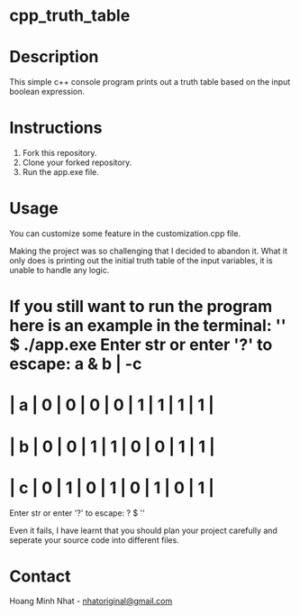 # cpp_truth_table

# Description

This simple c++ console program prints out a truth table based on the input boolean expression.

# Instructions

1. Fork this repository.
2. Clone your forked repository.
3. Run the app.exe file.

# Usage

You can customize some feature in the customization.cpp file.

Making the project was so challenging that I decided to abandon it. What it only does is printing out the initial truth table of the input variables, it is unable to handle any logic.

If you still want to run the program here is an example in the terminal:
''
$ ./app.exe
Enter str or enter '?' to escape: a & b | -c
=====================================
| a | 0 | 0 | 0 | 0 | 1 | 1 | 1 | 1 |
=====================================
| b | 0 | 0 | 1 | 1 | 0 | 0 | 1 | 1 |
=====================================
| c | 0 | 1 | 0 | 1 | 0 | 1 | 0 | 1 |
=====================================
Enter str or enter '?' to escape: ?
$
''

Even it fails, I have learnt that you should plan your project carefully and seperate your source code into different files.

# Contact

Hoang Minh Nhat - nhatoriginal@gmail.com
